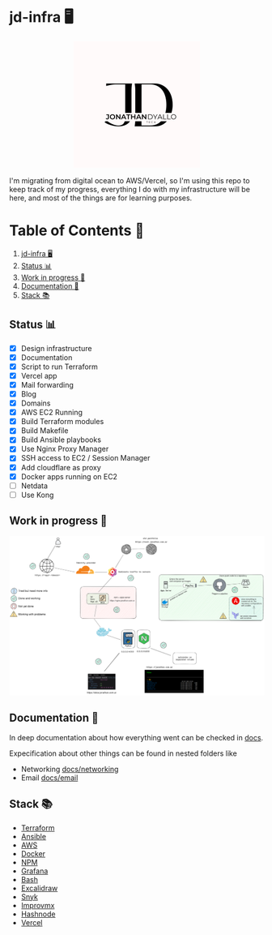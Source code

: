 # jd-infra 🖥 

<p align="center">
  <img width="250" height="250" src="./design/Logo.png">
</p>

I'm migrating from digital ocean to AWS/Vercel, so I'm using this repo to keep track of my progress, everything I do with my infrastructure will be here, and most of the things are for learning purposes.

# Table of Contents 📑

1. [jd-infra 🖥](#jd-infra-)
2. [Status 📊](#status-)
3. [Work in progress 🧰](#work-in-progress-)
4. [Documentation 📝](#documentation-)
5. [Stack 📚](#stack-)

## Status 📊

- [x] Design infrastructure
- [x] Documentation
- [x] Script to run Terraform
- [x] Vercel app
- [x] Mail forwarding
- [x] Blog
- [x] Domains
- [x] AWS EC2 Running
- [x] Build Terraform modules
- [x] Build Makefile
- [x] Build Ansible playbooks
- [x] Use Nginx Proxy Manager
- [x] SSH access to EC2 / Session Manager
- [x] Add cloudflare as proxy
- [x] Docker apps running on EC2
- [ ] Netdata
- [ ] Use Kong

## Work in progress 🧰

![IMG](./design/ARQ_Oct.png)

## Documentation 📝

In deep documentation about how everything went can be checked in [docs](./docs/README.md).

Expecification about other things can be found in nested folders like

- Networking [docs/networking](./docs/networking/README.md)
- Email [docs/email](./docs/email/README.md)

## Stack 📚

- [Terraform](https://www.terraform.io/)
- [Ansible](https://www.ansible.com/)
- [AWS](https://aws.amazon.com/)
- [Docker](https://www.docker.com/)
- [NPM](https://nginxproxymanager.com/)
- [Grafana](https://grafana.com/)
- [Bash](https://www.gnu.org/software/bash/)
- [Excalidraw](https://excalidraw.com/)
- [Snyk](https://snyk.io/)
- [Improvmx](https://improvmx.com/)
- [Hashnode](https://hashnode.com/)
- [Vercel](https://vercel.com/)